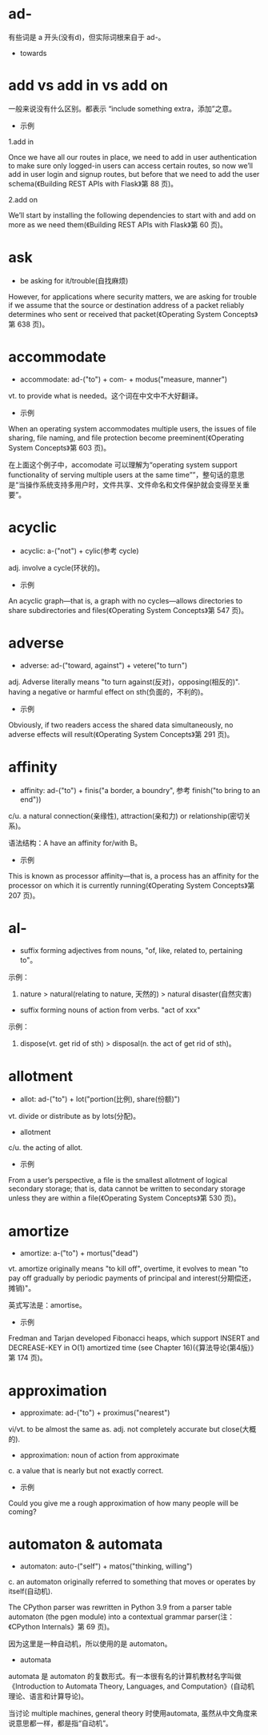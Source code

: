 # ad-

有些词是 a 开头(没有d)，但实际词根来自于 ad-。

- towards

# add vs add in vs add on

一般来说没有什么区别。都表示 “include something extra，添加”之意。

- 示例

1.add in

Once we have all our routes in place, we need to add in user authentication to make sure only logged-in users can access certain routes, so now we’ll add in user login and signup routes, but before that we need to add the user schema(《Building REST APIs with Flask》第 88 页)。

2.add on

We’ll start by installing the following dependencies to start with and add on more as we need them(《Building REST APIs with Flask》第 60 页)。

# ask

- be asking for it/trouble(自找麻烦)

However, for applications where security matters, we are asking for trouble if we assume that the source or destination address of a packet reliably determines who sent or received that packet(《Operating System Concepts》第 638 页)。

# accommodate

- accommodate: ad-("to") + com- + modus("measure, manner")

vt. to provide what is needed。这个词在中文中不大好翻译。

- 示例

When an operating system accommodates multiple users, the issues of file sharing, file naming, and file protection become preeminent(《Operating System Concepts》第 603 页)。

在上面这个例子中，accomodate 可以理解为“operating system support functionality of serving multiple users at the same time””，整句话的意思是“当操作系统支持多用户时，文件共享、文件命名和文件保护就会变得至关重要”。

# acyclic

- acyclic: a-("not") + cylic(参考 cycle)

adj. involve a cycle(环状的)。

- 示例

An acyclic graph—that is, a graph with no cycles—allows directories to share subdirectories and files(《Operating System Concepts》第 547 页)。

# adverse

- adverse: ad-("toward, against") + vetere("to turn")

adj. Adverse literally means "to turn against(反对)，opposing(相反的)". having a negative or harmful effect on sth(负面的，不利的)。

- 示例

Obviously, if two readers access the shared data simultaneously, no adverse effects will result(《Operating System Concepts》第 291 页)。

# affinity

- affinity: ad-("to") + finis("a border, a boundry", 参考 finish("to bring to an end")) 

c/u. a natural connection(亲缘性), attraction(亲和力) or relationship(密切关系)。

语法结构：A have an affinity for/with B。

- 示例

This is known as processor affinity—that is, a process has an affinity for the processor on which it is currently running(《Operating System Concepts》第 207 页)。

# al-

- suffix forming adjectives from nouns, "of, like, related to, pertaining to"。

示例：

1. nature > natural(relating to nature, 天然的) > natural disaster(自然灾害)

- suffix forming nouns of action from verbs. "act of xxx"

示例：

1. dispose(vt. get rid of sth) > disposal(n. the act of get rid of sth)。

# allotment

- allot: ad-("to") + lot("portion(比例), share(份额)")

vt. divide or distribute as by lots(分配)。

- allotment

c/u. the acting of allot.

- 示例

From a user’s perspective, a file is the smallest allotment of logical secondary storage; that is, data cannot be written to secondary storage unless they are within a file(《Operating System Concepts》第 530 页)。

# amortize

- amortize: a-("to") + mortus("dead")

vt. amortize originally means "to kill off", overtime, it evolves to mean "to pay off gradually by periodic payments of principal and interest(分期偿还，摊销)"。

英式写法是：amortise。

- 示例

Fredman and Tarjan developed Fibonacci heaps, which support INSERT and DECREASE-KEY in O(1) amortized time (see Chapter 16)(《算法导论(第4版)》第 174 页)。

# approximation

- approximate: ad-("to") + proximus("nearest")

vi/vt. to be almost the same as. adj. not completely accurate but close(大概的).

- approximation: noun of action from approximate

c. a value  that is nearly but not exactly correct.

- 示例

Could you give me a rough approximation of how many people will be coming?

# automaton & automata

- automaton: auto-("self") + matos("thinking, willing")

c. an automaton originally referred to something that moves or operates by itself(自动机).

The CPython parser was rewritten in Python 3.9 from a parser table automaton (the pgen module) into a contextual grammar parser(注：《CPython Internals》第 69 页)。

因为这里是一种自动机，所以使用的是 automaton。

- automata

automata 是 automaton 的复数形式。有一本很有名的计算机教材名字叫做《Introduction to Automata Theory, Languages, and Computation》(自动机理论、语言和计算导论)。

当讨论 multiple machines, general theory 时使用automata, 虽然从中文角度来说意思都一样，都是指“自动机”。